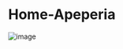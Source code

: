 # Home-Apeperia
![image](https://github.com/user-attachments/assets/99dbd81b-5755-4d75-a1d6-8c67eca8f170)
